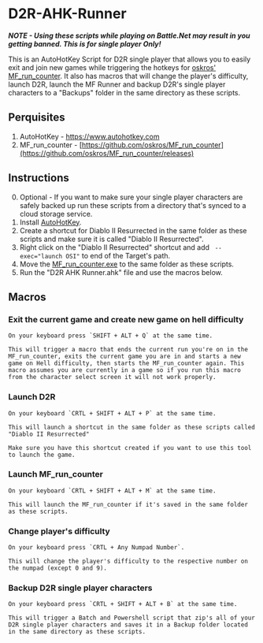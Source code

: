 # D2R-AHK-Runner

***NOTE - Using these scripts while playing on Battle.Net may result in you getting banned. This is for single player Only!***

This is an AutoHotKey Script for D2R single player that allows you to easily exit and join new games while triggering the hotkeys for [oskros' MF_run_counter](https://github.com/oskros/MF_run_counter). It also has macros that will change the player's difficulty, launch D2R, launch the MF Runner and backup D2R's single player characters to a "Backups" folder in the same directory as these scripts.

## Perquisites

  1. AutoHotKey - https://www.autohotkey.com
  2. MF_run_counter - [https://github.com/oskros/MF_run_counter](https://github.com/oskros/MF_run_counter/releases)

## Instructions

  0. Optional - If you want to make sure your single player characters are safely backed up run these scripts from a directory that's synced to a cloud storage service.
  1. Install [AutoHotKey](https://www.autohotkey.com).
  2. Create a shortcut for Diablo II Resurrected in the same folder as these scripts and make sure it is called "Diablo II Resurrected".
  3. Right click on the "Diablo II Resurrected" shortcut and add ` --exec="launch OSI"` to end of the Target's path.
  4. Move the [MF_run_counter.exe](https://github.com/oskros/MF_run_counter/releases) to the same folder as these scripts.
  5. Run the "D2R AHK Runner.ahk" file and use the macros below.

## Macros

  ### Exit the current game and create new game on hell difficulty

    On your keyboard press `SHIFT + ALT + Q` at the same time.

    This will trigger a macro that ends the current run you're on in the MF_run_counter, exits the current game you are in and starts a new game on Hell difficulty, then starts the MF_run_counter again. This macro assumes you are currently in a game so if you run this macro from the character select screen it will not work properly.

  ### Launch D2R

    On your keyboard `CRTL + SHIFT + ALT + P` at the same time.

    This will launch a shortcut in the same folder as these scripts called "Diablo II Resurrected"

    Make sure you have this shortcut created if you want to use this tool to launch the game.

  ### Launch MF_run_counter

    On your keyboard `CRTL + SHIFT + ALT + M` at the same time.

    This will launch the MF_run_counter if it's saved in the same folder as these scripts.

  ### Change player's difficulty

    On your keyboard press `CRTL + Any Numpad Number`.

    This will change the player's difficulty to the respective number on the numpad (except 0 and 9).

  ### Backup D2R single player characters

    On your keyboard press `CRTL + SHIFT + ALT + B` at the same time.

    This will trigger a Batch and Powershell script that zip's all of your D2R single player characters and saves it in a Backup folder located in the same directory as these scripts.